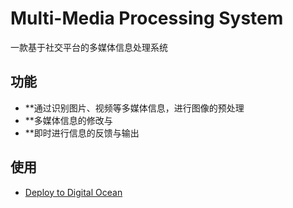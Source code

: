 # Multi-Media Processing System

一款基于社交平台的多媒体信息处理系统

## 功能

- **通过识别图片、视频等多媒体信息，进行图像的预处理
- **多媒体信息的修改与
- **即时进行信息的反馈与输出

## 使用

- [Deploy to Digital Ocean](https://github.com/kiga2008/multimedia-processing/)
